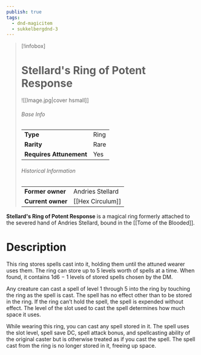 ```yaml
---
publish: true
tags:
  - dnd-magicitem
  - sukkelbergdnd-3
---
```


> [!infobox]  
> # Stellard's Ring of Potent Response
> ![[Image.jpg|cover hsmall]]
> ###### Base Info
> | | |
> |---|---|
> | **Type** | Ring |
> | **Rarity** | Rare |
> | **Requires Attunement** | Yes |
> ###### Historical Information
> | | |
> |---|---|
> | **Former owner** | Andries Stellard |
> | **Current owner** | [[Hex Circulum]] |

**Stellard's Ring of Potent Response** is a magical ring formerly attached to the severed hand of Andries Stellard, bound in the [[Tome of the Blooded]]. 
# Description
This ring stores spells cast into it, holding them until the attuned wearer uses them. The ring can store up to 5 levels worth of spells at a time. When found, it contains 1d6 − 1 levels of stored spells chosen by the DM.

Any creature can cast a spell of level 1 through 5 into the ring by touching the ring as the spell is cast. The spell has no effect other than to be stored in the ring. If the ring can’t hold the spell, the spell is expended without effect. The level of the slot used to cast the spell determines how much space it uses.

While wearing this ring, you can cast any spell stored in it. The spell uses the slot level, spell save DC, spell attack bonus, and spellcasting ability of the original caster but is otherwise treated as if you cast the spell. The spell cast from the ring is no longer stored in it, freeing up space.